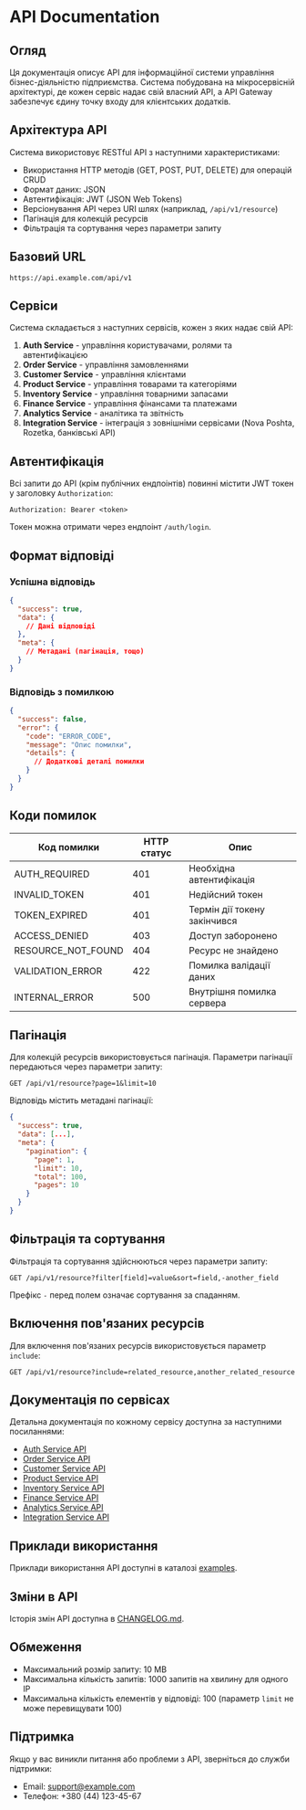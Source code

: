 # API Documentation

## Огляд

Ця документація описує API для інформаційної системи управління бізнес-діяльністю підприємства. Система побудована на мікросервісній архітектурі, де кожен сервіс надає свій власний API, а API Gateway забезпечує єдину точку входу для клієнтських додатків.

## Архітектура API

Система використовує RESTful API з наступними характеристиками:
- Використання HTTP методів (GET, POST, PUT, DELETE) для операцій CRUD
- Формат даних: JSON
- Автентифікація: JWT (JSON Web Tokens)
- Версіонування API через URI шлях (наприклад, `/api/v1/resource`)
- Пагінація для колекцій ресурсів
- Фільтрація та сортування через параметри запиту

## Базовий URL

```
https://api.example.com/api/v1
```

## Сервіси

Система складається з наступних сервісів, кожен з яких надає свій API:

1. **Auth Service** - управління користувачами, ролями та автентифікацією
2. **Order Service** - управління замовленнями
3. **Customer Service** - управління клієнтами
4. **Product Service** - управління товарами та категоріями
5. **Inventory Service** - управління товарними запасами
6. **Finance Service** - управління фінансами та платежами
7. **Analytics Service** - аналітика та звітність
8. **Integration Service** - інтеграція з зовнішніми сервісами (Nova Poshta, Rozetka, банківські API)

## Автентифікація

Всі запити до API (крім публічних ендпоінтів) повинні містити JWT токен у заголовку `Authorization`:

```
Authorization: Bearer <token>
```

Токен можна отримати через ендпоінт `/auth/login`.

## Формат відповіді

### Успішна відповідь

```json
{
  "success": true,
  "data": {
    // Дані відповіді
  },
  "meta": {
    // Метадані (пагінація, тощо)
  }
}
```

### Відповідь з помилкою

```json
{
  "success": false,
  "error": {
    "code": "ERROR_CODE",
    "message": "Опис помилки",
    "details": {
      // Додаткові деталі помилки
    }
  }
}
```

## Коди помилок

| Код помилки | HTTP статус | Опис |
|-------------|-------------|------|
| AUTH_REQUIRED | 401 | Необхідна автентифікація |
| INVALID_TOKEN | 401 | Недійсний токен |
| TOKEN_EXPIRED | 401 | Термін дії токену закінчився |
| ACCESS_DENIED | 403 | Доступ заборонено |
| RESOURCE_NOT_FOUND | 404 | Ресурс не знайдено |
| VALIDATION_ERROR | 422 | Помилка валідації даних |
| INTERNAL_ERROR | 500 | Внутрішня помилка сервера |

## Пагінація

Для колекцій ресурсів використовується пагінація. Параметри пагінації передаються через параметри запиту:

```
GET /api/v1/resource?page=1&limit=10
```

Відповідь містить метадані пагінації:

```json
{
  "success": true,
  "data": [...],
  "meta": {
    "pagination": {
      "page": 1,
      "limit": 10,
      "total": 100,
      "pages": 10
    }
  }
}
```

## Фільтрація та сортування

Фільтрація та сортування здійснюються через параметри запиту:

```
GET /api/v1/resource?filter[field]=value&sort=field,-another_field
```

Префікс `-` перед полем означає сортування за спаданням.

## Включення пов'язаних ресурсів

Для включення пов'язаних ресурсів використовується параметр `include`:

```
GET /api/v1/resource?include=related_resource,another_related_resource
```

## Документація по сервісах

Детальна документація по кожному сервісу доступна за наступними посиланнями:

- [Auth Service API](./auth-service.md)
- [Order Service API](./order-service.md)
- [Customer Service API](./customer-service.md)
- [Product Service API](./product-service.md)
- [Inventory Service API](./inventory-service.md)
- [Finance Service API](./finance-service.md)
- [Analytics Service API](./analytics-service.md)
- [Integration Service API](./integration-service.md)

## Приклади використання

Приклади використання API доступні в каталозі [examples](./examples/).

## Зміни в API

Історія змін API доступна в [CHANGELOG.md](./CHANGELOG.md).

## Обмеження

- Максимальний розмір запиту: 10 MB
- Максимальна кількість запитів: 1000 запитів на хвилину для одного IP
- Максимальна кількість елементів у відповіді: 100 (параметр `limit` не може перевищувати 100)

## Підтримка

Якщо у вас виникли питання або проблеми з API, зверніться до служби підтримки:
- Email: support@example.com
- Телефон: +380 (44) 123-45-67
